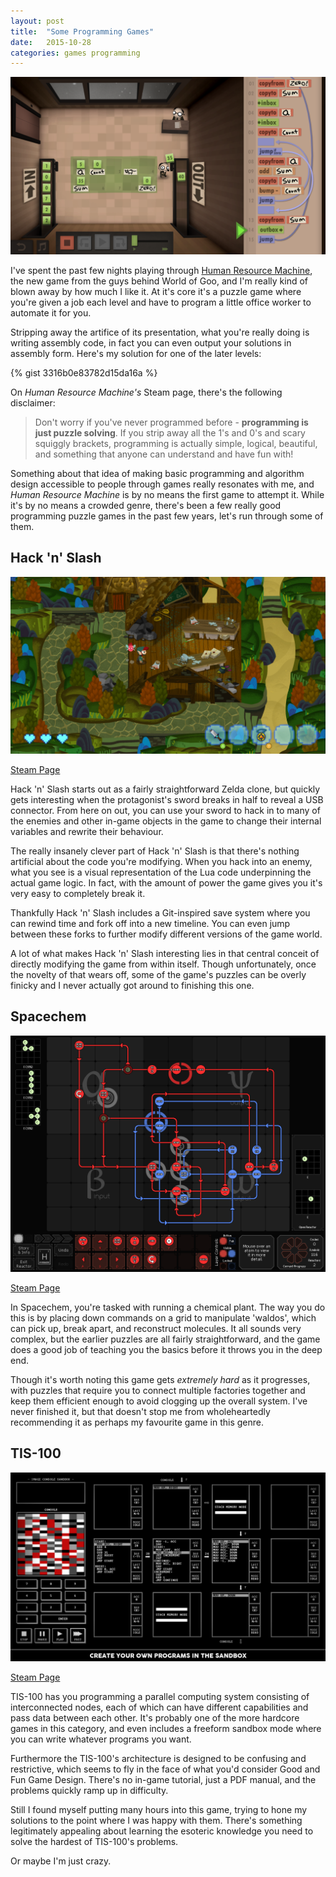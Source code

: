 ```yaml
---
layout: post
title:  "Some Programming Games"
date:   2015-10-28
categories: games programming
---
```


![Human Resource Machine](/public/images/programming-games/Human-Resource-Machine.png)

I've spent the past few nights playing through [Human Resource Machine][hrm], the new game from the guys behind World of Goo, and I'm really kind of blown away by how much I like it. At it's core it's a puzzle game where you're given a job each level and have to program a little office worker to automate it for you.

 Stripping away the artifice of its presentation, what you're really doing is writing assembly code, in fact you can even output your solutions in assembly form. Here's my solution for one of the later levels:

{% gist 3316b0e83782d15da16a %}

On _Human Resource Machine's_ Steam page, there's the following disclaimer:

> Don't worry if you've never programmed before - **programming is just puzzle solving**. If you strip away all the 1's and 0's and scary squiggly brackets, programming is actually simple, logical, beautiful, and something that anyone can understand and have fun with!

Something about that idea of making basic programming and algorithm design accessible to people through games really resonates with me, and _Human Resource Machine_ is by no means the first game to attempt it. While it's by no means a crowded genre, there's been a few really good programming puzzle games in the past few years, let's run through some of them.

## Hack 'n' Slash

![Hack 'n' Slash](/public/images/programming-games/Hack-n-Slash.jpg)

[Steam Page](http://store.steampowered.com/app/246070/)

Hack 'n' Slash starts out as a fairly straightforward Zelda clone, but quickly gets interesting when the protagonist's sword breaks in half to reveal a USB connector. From here on out, you can use your sword to hack in to many of the enemies and other in-game objects in the game to change their internal variables and rewrite their behaviour.

The really insanely clever part of Hack 'n' Slash is that there's nothing artificial about the code you're modifying. When you hack into an enemy, what you see is a visual representation of the Lua code underpinning the actual game logic. In fact, with the amount of power the game gives you it's very easy to completely break it.

Thankfully Hack 'n' Slash includes a Git-inspired save system where you can rewind time and fork off into a new timeline. You can even jump between these forks to further modify different versions of the game world.

A lot of what makes Hack 'n' Slash interesting lies in that central conceit of directly modifying the game from within itself. Though unfortunately, once the novelty of that wears off, some of the game's puzzles can be overly finicky and I never actually got around to finishing this one.

## Spacechem

![Spacechem](/public/images/programming-games/Spacechem.png)

[Steam Page](http://store.steampowered.com/app/92800/)

In Spacechem, you're tasked with running a chemical plant. The way you do this is by placing down commands on a grid to manipulate 'waldos', which can pick up, break apart, and reconstruct molecules. It all sounds very complex, but the earlier puzzles are all fairly straightforward, and the game does a good job of teaching you the basics before it throws you in the deep end.

Though it's worth noting this game gets _extremely hard_ as it progresses, with puzzles that require you to connect multiple factories together and keep them efficient enough to avoid clogging up the overall system. I've never finished it, but that doesn't stop me from wholeheartedly recommending it as perhaps my favourite game in this genre.

## TIS-100

![TIS-100](/public/images/programming-games/TIS-100.jpg)

[Steam Page](http://store.steampowered.com/app/370360/)

TIS-100 has you programming a parallel computing system consisting of interconnected nodes, each of which can have different capabilities and pass data between each other. It's probably one of the more hardcore games in this category, and even includes a freeform sandbox mode where you can write whatever programs you want.

Furthermore the TIS-100's architecture is designed to be confusing and restrictive, which seems to fly in the face of what you'd consider Good and Fun Game Design. There's no in-game tutorial, just a PDF manual, and the problems quickly ramp up in difficulty.

Still I found myself putting many hours into this game, trying to hone my solutions to the point where I was happy with them. There's something legitimately appealing about learning the esoteric knowledge you need to solve the hardest of TIS-100's problems.

Or maybe I'm just crazy.

[hrm]: http://tomorrowcorporation.com/humanresourcemachine
